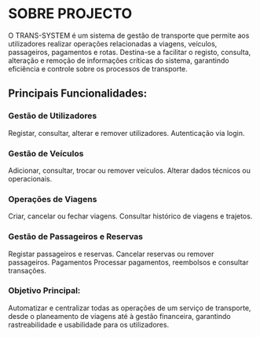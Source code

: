 # SOBRE PROJECTO
O TRANS-SYSTEM é um sistema de gestão de transporte que permite aos utilizadores realizar operações relacionadas a viagens, veículos, passageiros, pagamentos e rotas. Destina-se a facilitar o registo, consulta, alteração e remoção de informações críticas do sistema, garantindo eficiência e controle sobre os processos de transporte.

## Principais Funcionalidades:
### Gestão de Utilizadores
Registar, consultar, alterar e remover utilizadores.
Autenticação via login.

### Gestão de Veículos
Adicionar, consultar, trocar ou remover veículos.
Alterar dados técnicos ou operacionais.

### Operações de Viagens
Criar, cancelar ou fechar viagens.
Consultar histórico de viagens e trajetos.

### Gestão de Passageiros e Reservas
Registar passageiros e reservas.
Cancelar reservas ou remover passageiros.
Pagamentos
Processar pagamentos, reembolsos e consultar transações.

### Objetivo Principal:
Automatizar e centralizar todas as operações de um serviço de transporte, desde o planeamento de viagens até à gestão financeira, garantindo rastreabilidade e usabilidade para os utilizadores.
